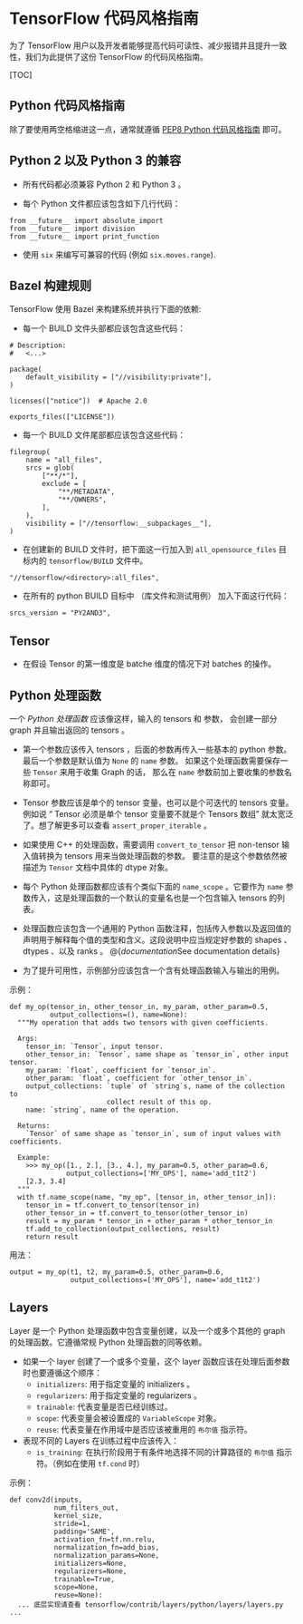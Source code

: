 # TensorFlow 代码风格指南

为了 TensorFlow 用户以及开发者能够提高代码可读性、减少报错并且提升一致性，我们为此提供了这份 TensorFlow 的代码风格指南。

[TOC]

## Python 代码风格指南

除了要使用两空格缩进这一点，通常就遵循
[PEP8 Python 代码风格指南](https://www.python.org/dev/peps/pep-0008/) 即可。


## Python 2 以及 Python 3 的兼容

* 所有代码都必须兼容 Python 2 和 Python 3 。

* 每个 Python 文件都应该包含如下几行代码：

```
from __future__ import absolute_import
from __future__ import division
from __future__ import print_function
```

* 使用 `six` 来编写可兼容的代码 (例如 `six.moves.range`).


## Bazel 构建规则

TensorFlow 使用 Bazel 来构建系统并执行下面的依赖:

* 每一个 BUILD 文件头部都应该包含这些代码：

```
# Description:
#   <...>

package(
    default_visibility = ["//visibility:private"],
)

licenses(["notice"])  # Apache 2.0

exports_files(["LICENSE"])
```

* 每一个 BUILD 文件尾部都应该包含这些代码：

```
filegroup(
    name = "all_files",
    srcs = glob(
        ["**/*"],
        exclude = [
            "**/METADATA",
            "**/OWNERS",
        ],
    ),
    visibility = ["//tensorflow:__subpackages__"],
)
```

* 在创建新的 BUILD 文件时，把下面这一行加入到 `all_opensource_files` 目标内的 `tensorflow/BUILD` 文件中。

```
"//tensorflow/<directory>:all_files",
```

* 在所有的 python BUILD 目标中 （库文件和测试用例） 加入下面这行代码：

```
srcs_version = "PY2AND3",
```


## Tensor

* 在假设 Tensor 的第一维度是 batche 维度的情况下对 batches 的操作。


## Python 处理函数

一个 *Python 处理函数* 应该像这样，输入的 tensors 和 参数，
会创建一部分 graph 并且输出返回的 tensors 。

* 第一个参数应该传入 tensors ，后面的参数再传入一些基本的 python 参数。
 最后一个参数是默认值为 `None` 的 `name` 参数。
 如果这个处理函数需要保存一些 `Tensor` 来用于收集 Graph 的话，
 那么在 `name` 参数前加上要收集的参数名称即可。

* Tensor 参数应该是单个的 tensor 变量，也可以是个可迭代的 tensors 变量。
 例如说 “ Tensor 必须是单个 tensor 变量要不就是个 Tensors 数组” 就太宽泛了。想了解更多可以查看 `assert_proper_iterable` 。

* 如果使用 C++ 的处理函数，需要调用 `convert_to_tensor` 把 non-tensor 输入值转换为 tensors 用来当做处理函数的参数。
 要注意的是这个参数依然被描述为 `Tensor` 文档中具体的 dtype 对象。

* 每个 Python 处理函数都应该有个类似下面的 `name_scope` 。它要作为 `name` 参数传入，这是处理函数的一个默认的变量名也是一个包含输入 tensors 的列表。

* 处理函数应该包含一个通用的 Python 函数注释，包括传入参数以及返回值的声明用于解释每个值的类型和含义。这段说明中应当规定好参数的
 shapes 、 dtypes 、以及 ranks 。
 @{$documentation$See documentation details}

* 为了提升可用性，示例部分应该包含一个含有处理函数输入与输出的用例。

示例：

    def my_op(tensor_in, other_tensor_in, my_param, other_param=0.5,
              output_collections=(), name=None):
      """My operation that adds two tensors with given coefficients.

      Args:
        tensor_in: `Tensor`, input tensor.
        other_tensor_in: `Tensor`, same shape as `tensor_in`, other input tensor.
        my_param: `float`, coefficient for `tensor_in`.
        other_param: `float`, coefficient for `other_tensor_in`.
        output_collections: `tuple` of `string`s, name of the collection to
                            collect result of this op.
        name: `string`, name of the operation.

      Returns:
        `Tensor` of same shape as `tensor_in`, sum of input values with coefficients.

      Example:
        >>> my_op([1., 2.], [3., 4.], my_param=0.5, other_param=0.6,
                  output_collections=['MY_OPS'], name='add_t1t2')
        [2.3, 3.4]
      """
      with tf.name_scope(name, "my_op", [tensor_in, other_tensor_in]):
        tensor_in = tf.convert_to_tensor(tensor_in)
        other_tensor_in = tf.convert_to_tensor(other_tensor_in)
        result = my_param * tensor_in + other_param * other_tensor_in
        tf.add_to_collection(output_collections, result)
        return result

用法：

    output = my_op(t1, t2, my_param=0.5, other_param=0.6,
                   output_collections=['MY_OPS'], name='add_t1t2')


## Layers

Layer 是一个 Python 处理函数中包含变量创建，以及一个或多个其他的 graph 的处理函数。它遵循常规 Python 处理函数的同等依赖。

* 如果一个 layer 创建了一个或多个变量，这个 layer 函数应该在处理后面参数时也要遵循这个顺序：
  - `initializers`: 用于指定变量的 initializers 。
  - `regularizers`: 用于指定变量的 regularizers 。
  - `trainable`: 代表变量是否已经训练过。
  - `scope`: 代表变量会被设置成的 `VariableScope` 对象。
  - `reuse`: 代表变量在作用域中是否应该被重用的 `布尔值` 指示符。
* 表现不同的 Layers 在训练过程中应该传入：
  - `is_training`: 在执行阶段用于有条件地选择不同的计算路径的 `布尔值` 指示符。（例如在使用 `tf.cond` 时）

示例：

    def conv2d(inputs,
               num_filters_out,
               kernel_size,
               stride=1,
               padding='SAME',
               activation_fn=tf.nn.relu,
               normalization_fn=add_bias,
               normalization_params=None,
               initializers=None,
               regularizers=None,
               trainable=True,
               scope=None,
               reuse=None):
      ... 底层实现请查看 tensorflow/contrib/layers/python/layers/layers.py ...

